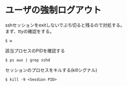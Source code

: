 # ユーザの強制ログアウト
sshセッションをexitしないでぶち切ると残るので対処する。  
まず、ttyの確認をする。
```
$ w
```
該当プロセスのPIDを確認する
```
$ ps aux | grep sshd
```
セッションのプロセスをキルする(killシグナル)
```
$ kill -9 <Sesdion PID>
```

